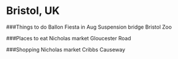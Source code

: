 # Bristol, UK

###Things to do
Ballon Fiesta in Aug
Suspension bridge
Bristol Zoo

###Places to eat
Nicholas market
Gloucester Road


###Shopping
Nicholas market
Cribbs Causeway